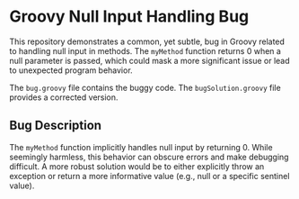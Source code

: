 # Groovy Null Input Handling Bug

This repository demonstrates a common, yet subtle, bug in Groovy related to handling null input in methods.  The `myMethod` function returns 0 when a null parameter is passed, which could mask a more significant issue or lead to unexpected program behavior. 

The `bug.groovy` file contains the buggy code. The `bugSolution.groovy` file provides a corrected version.

## Bug Description
The `myMethod` function implicitly handles null input by returning 0.  While seemingly harmless, this behavior can obscure errors and make debugging difficult. A more robust solution would be to either explicitly throw an exception or return a more informative value (e.g., null or a specific sentinel value).